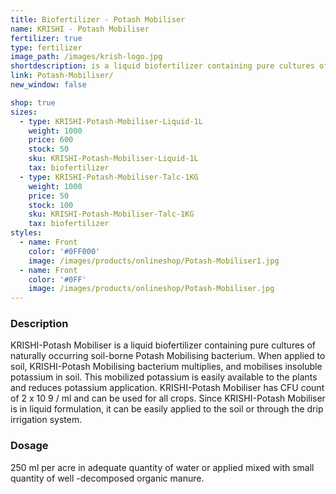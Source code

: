 ```yaml
---
title: Biofertilizer - Potash Mobiliser
name: KRISHI - Potash Mobiliser
fertilizer: true
type: fertilizer
image_path: /images/krish-logo.jpg
shortdescription: is a liquid biofertilizer containing pure cultures of naturally occurring soil-borne Potash Mobilising bacterium
link: Potash-Mobiliser/
new_window: false

shop: true
sizes:
  - type: KRISHI-Potash-Mobiliser-Liquid-1L
    weight: 1000
    price: 600
    stock: 50
    sku: KRISHI-Potash-Mobiliser-Liquid-1L
    tax: biofertilizer
  - type: KRISHI-Potash-Mobiliser-Talc-1KG
    weight: 1000
    price: 50
    stock: 100
    sku: KRISHI-Potash-Mobiliser-Talc-1KG
    tax: biofertilizer
styles:
  - name: Front
    color: '#0FF000'
    image: /images/products/onlineshop/Potash-Mobiliser1.jpg
  - name: Front
    color: '#0FF'
    image: /images/products/onlineshop/Potash-Mobiliser.jpg
---
```


### Description
KRISHI-Potash Mobiliser is a liquid biofertilizer containing pure cultures of naturally
occurring soil-borne Potash Mobilising bacterium. When applied to soil, KRISHI-Potash
Mobilising bacterium multiplies, and mobilises insoluble potassium in soil. This mobilized
potassium is easily available to the plants and reduces potassium application.
KRISHI-Potash Mobiliser has CFU count of 2 x 10 9 / ml and can be used for all crops.
Since KRISHI-Potash Mobiliser is in liquid formulation, it can be easily applied to the soil or
through the drip irrigation system.

### Dosage
250 ml per acre in adequate quantity of water or applied mixed with small quantity of
well -decomposed organic manure.

